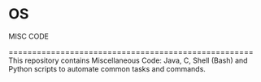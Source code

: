 # OS
MISC CODE

====================================================
This repository contains Miscellaneous Code: Java, C, Shell (Bash) and Python scripts to automate common tasks and commands.
